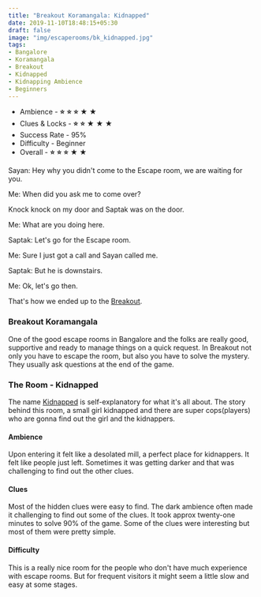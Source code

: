 ```yaml
---
title: "Breakout Koramangala: Kidnapped"
date: 2019-11-10T18:48:15+05:30
draft: false
image: "img/escaperooms/bk_kidnapped.jpg"
tags:
- Bangalore
- Koramangala
- Breakout
- Kidnapped
- Kidnapping Ambience
- Beginners
---
```


* Ambience - <strong class="star">⭐</strong> <strong class="star">⭐</strong> <strong class="star">⭐</strong> ★ ★
* Clues & Locks - <strong class="star">⭐</strong> <strong class="star">⭐</strong> ★ ★ ★
* Success Rate - 95%
* Difficulty - Beginner
* Overall - <strong class="star">⭐</strong> <strong class="star">⭐</strong> <strong class="star">⭐</strong> ★ ★

<!--more-->
 
Sayan: Hey why you didn't come to the Escape room, we are waiting for you.
 
Me: When did you ask me to come over?
 
Knock knock on my door and Saptak was on the door.
 
Me: What are you doing here.
 
Saptak: Let's go for the Escape room.
 
Me: Sure I just got a call and Sayan called me.
 
Saptak: But he is downstairs.
 
Me: Ok, let's go then.
 
That's how we ended up to the [Breakout](https://breakout.in/bengaluru-koramangala/).
 
### Breakout Koramangala
One of the good escape rooms in Bangalore and the folks are really good, supportive and ready to manage things on a quick request. In Breakout not only you have to escape the room, but also you have to solve the mystery. They usually ask questions at the end of the game.
 
### The Room - Kidnapped
The name [Kidnapped](https://breakout.in/bengaluru-koramangala/#gds_2) is self-explanatory for what it's all about. The story behind this room, a small girl kidnapped and there are super cops(players) who are gonna find out the girl and the kidnappers.
 
#### Ambience
Upon entering it felt like a desolated mill, a perfect place for kidnappers. It felt like people just left. Sometimes it was getting darker and that was challenging to find out the other clues.
 
#### Clues
Most of the hidden clues were easy to find. The dark ambience often made it challenging to find out some of the clues. It took approx twenty-one minutes to solve 90% of the game. Some of the clues were interesting but most of them were pretty simple.

#### Difficulty
This is a really nice room for the people who don't have much experience with escape rooms. But for frequent visitors it might seem a little slow and easy at some stages.
